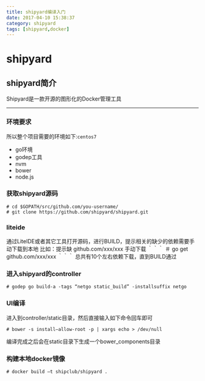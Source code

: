 ```yaml
---
title: shipyard编译入门
date: 2017-04-10 15:38:37
category: shipyard
tags: [shipyard,docker]
---
```

# shipyard
## shipyard简介
Shipyard是一款开源的图形化的Docker管理工具

------

### 环境要求

所以整个项目需要的环境如下:`centos7`
* go环境
* godep工具
* nvm
* bower
* node.js

### 获取shipyard源码
```
# cd $GOPATH/src/github.com/you-username/
# git clone https://github.com/shipyard/shipyard.git

```
### liteide
通过LiteIDE或者其它工具打开源码，进行BUILD，提示相关的缺少的依赖需要手动下载到本地
比如：提示缺 github.com/xxx/xxx
手动下载
｀｀｀
＃ go get github.com/xxx/xxx
｀｀｀
总共有10个左右依赖下载，直到BUILD通过
### 进入shipyard的controller
```
# godep go build-a -tags “netgo static_build” -installsuffix netgo
```
### UI编译
进入到controller/static目录，然后直接输入如下命令回车即可
```
# bower -s install–allow-root -p | xargs echo > /dev/null
```
编译完成之后会在static目录下生成一个bower_components目录

### 构建本地docker镜像
```
# docker build –t shipclub/shipyard .
```
